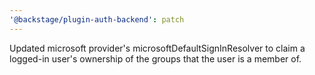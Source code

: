 ```yaml
---
'@backstage/plugin-auth-backend': patch
---
```


Updated microsoft provider's microsoftDefaultSignInResolver to claim a logged-in user's ownership of the groups that the user is a member of.
